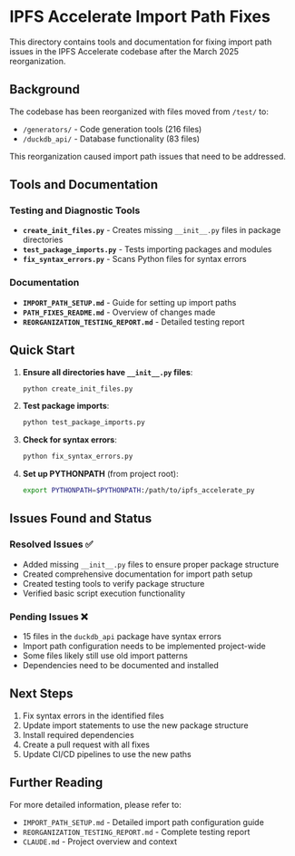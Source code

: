 # IPFS Accelerate Import Path Fixes

This directory contains tools and documentation for fixing import path issues in the IPFS Accelerate codebase after the March 2025 reorganization.

## Background

The codebase has been reorganized with files moved from `/test/` to:
- `/generators/` - Code generation tools (216 files)
- `/duckdb_api/` - Database functionality (83 files)

This reorganization caused import path issues that need to be addressed.

## Tools and Documentation

### Testing and Diagnostic Tools

- **`create_init_files.py`** - Creates missing `__init__.py` files in package directories
- **`test_package_imports.py`** - Tests importing packages and modules
- **`fix_syntax_errors.py`** - Scans Python files for syntax errors

### Documentation

- **`IMPORT_PATH_SETUP.md`** - Guide for setting up import paths
- **`PATH_FIXES_README.md`** - Overview of changes made
- **`REORGANIZATION_TESTING_REPORT.md`** - Detailed testing report

## Quick Start

1. **Ensure all directories have `__init__.py` files**:
   ```bash
   python create_init_files.py
   ```

2. **Test package imports**:
   ```bash
   python test_package_imports.py
   ```

3. **Check for syntax errors**:
   ```bash
   python fix_syntax_errors.py
   ```

4. **Set up PYTHONPATH** (from project root):
   ```bash
   export PYTHONPATH=$PYTHONPATH:/path/to/ipfs_accelerate_py
   ```

## Issues Found and Status

### Resolved Issues ✅

- Added missing `__init__.py` files to ensure proper package structure
- Created comprehensive documentation for import path setup
- Created testing tools to verify package structure
- Verified basic script execution functionality

### Pending Issues ❌

- 15 files in the `duckdb_api` package have syntax errors
- Import path configuration needs to be implemented project-wide
- Some files likely still use old import patterns
- Dependencies need to be documented and installed

## Next Steps

1. Fix syntax errors in the identified files
2. Update import statements to use the new package structure
3. Install required dependencies
4. Create a pull request with all fixes
5. Update CI/CD pipelines to use the new paths

## Further Reading

For more detailed information, please refer to:
- `IMPORT_PATH_SETUP.md` - Detailed import path configuration guide
- `REORGANIZATION_TESTING_REPORT.md` - Complete testing report
- `CLAUDE.md` - Project overview and context